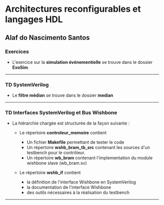 # Architectures reconfigurables et langages HDL
## Alaf do Nascimento Santos

### Exercices

- L'exercice sur la **simulation événementielle** se trouve dans le dossier **ExoSim**.

---

### TD SystemVerilog
- Le **filtre médian** se trouve dans le dossier **median**

---

### TD Interfaces SystemVerilog et Bus Wishbone
- La hiérarchie chargée est structurée de la façon suivante :
    * Le répertoire **controleur_memoire** contient
        * Un fichier **Makefile** permettant de tester le code
        * Un répertoire **wshb_bram_tb_src** contenant les sources d'un testbench pour le contrôleur.
        * Un répertoire **wb_bram** contenant l'implementation du module wishbone slave (wb_bram.sv)

    * Le répertoire **wshb_if** contient
        * la définition de l'interface Wishbone en SystemVerilog
        * la documentation de l'interface Wishbone
        * des outils nécessaires à la réalisation du testbench
---